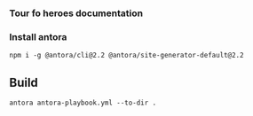### Tour fo heroes documentation

### Install antora
```
npm i -g @antora/cli@2.2 @antora/site-generator-default@2.2
```

## Build
```
antora antora-playbook.yml --to-dir .
```